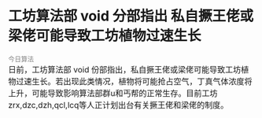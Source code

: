 # 工坊算法部 void 分部指出 私自撅王佬或梁佬可能导致工坊植物过速生长
<font color = "grey" size = "2"> 今日算法 </font>\
<font size = "3"> 日前，工坊算法部 void 份部指出，私自撅王佬或梁佬可能导致工坊植物过速生长。若出现此类情况，植物将可能抢占空气，丁真气体浓度将上升，可能导致影响算法部群u和丐帮的正常生存。目前工坊zrx,dzc,dzh,qcl,lcq等人正计划出台有关撅王佬和梁佬的制度。</font>
